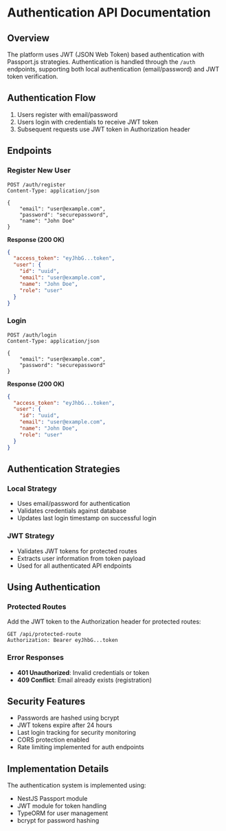 # Authentication API Documentation

## Overview

The platform uses JWT (JSON Web Token) based authentication with Passport.js strategies. Authentication is handled through the `/auth` endpoints, supporting both local authentication (email/password) and JWT token verification.

## Authentication Flow

1. Users register with email/password
2. Users login with credentials to receive JWT token
3. Subsequent requests use JWT token in Authorization header

## Endpoints

### Register New User

```http
POST /auth/register
Content-Type: application/json

{
    "email": "user@example.com",
    "password": "securepassword",
    "name": "John Doe"
}
```

**Response (200 OK)**

```json
{
  "access_token": "eyJhbG...token",
  "user": {
    "id": "uuid",
    "email": "user@example.com",
    "name": "John Doe",
    "role": "user"
  }
}
```

### Login

```http
POST /auth/login
Content-Type: application/json

{
    "email": "user@example.com",
    "password": "securepassword"
}
```

**Response (200 OK)**

```json
{
  "access_token": "eyJhbG...token",
  "user": {
    "id": "uuid",
    "email": "user@example.com",
    "name": "John Doe",
    "role": "user"
  }
}
```

## Authentication Strategies

### Local Strategy

- Uses email/password for authentication
- Validates credentials against database
- Updates last login timestamp on successful login

### JWT Strategy

- Validates JWT tokens for protected routes
- Extracts user information from token payload
- Used for all authenticated API endpoints

## Using Authentication

### Protected Routes

Add the JWT token to the Authorization header for protected routes:

```http
GET /api/protected-route
Authorization: Bearer eyJhbG...token
```

### Error Responses

- **401 Unauthorized**: Invalid credentials or token
- **409 Conflict**: Email already exists (registration)

## Security Features

- Passwords are hashed using bcrypt
- JWT tokens expire after 24 hours
- Last login tracking for security monitoring
- CORS protection enabled
- Rate limiting implemented for auth endpoints

## Implementation Details

The authentication system is implemented using:

- NestJS Passport module
- JWT module for token handling
- TypeORM for user management
- bcrypt for password hashing
